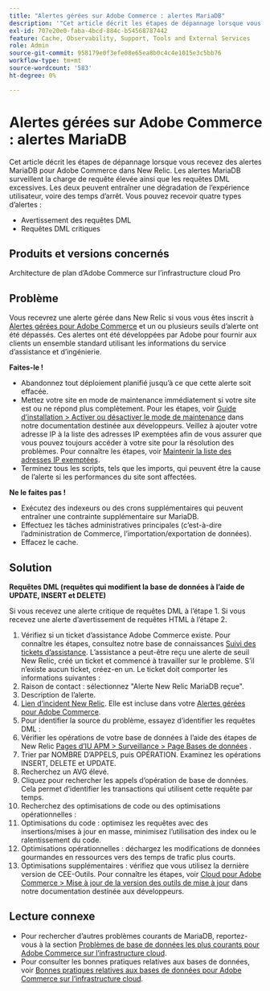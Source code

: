 ```yaml
---
title: "Alertes gérées sur Adobe Commerce : alertes MariaDB"
description: '"Cet article décrit les étapes de dépannage lorsque vous recevez des alertes MariaDB pour Adobe Commerce dans New Relic. Les alertes MariaDB surveillent la charge de requête élevée ainsi que les requêtes DML excessives. Les deux peuvent entraîner une dégradation de l’expérience utilisateur, voire des temps d’arrêt. Vous pouvez recevoir quatre types d''alertes :'''
exl-id: 707e20e0-faba-4bcd-884c-b54568787442
feature: Cache, Observability, Support, Tools and External Services
role: Admin
source-git-commit: 958179e0f3efe08e65ea8b0c4c4e1015e3c5bb76
workflow-type: tm+mt
source-wordcount: '583'
ht-degree: 0%

---
```


# Alertes gérées sur Adobe Commerce : alertes MariaDB

Cet article décrit les étapes de dépannage lorsque vous recevez des alertes MariaDB pour Adobe Commerce dans New Relic. Les alertes MariaDB surveillent la charge de requête élevée ainsi que les requêtes DML excessives. Les deux peuvent entraîner une dégradation de l’expérience utilisateur, voire des temps d’arrêt. Vous pouvez recevoir quatre types d’alertes :

* Avertissement des requêtes DML
* Requêtes DML critiques

## **Produits et versions concernés**

Architecture de plan d’Adobe Commerce sur l’infrastructure cloud Pro

## Problème

Vous recevrez une alerte gérée dans New Relic si vous vous êtes inscrit à [Alertes gérées pour Adobe Commerce](/help/support-tools/managed-alerts-for-adobe-commerce/managed-alerts-for-magento-commerce.md) et un ou plusieurs seuils d’alerte ont été dépassés. Ces alertes ont été développées par Adobe pour fournir aux clients un ensemble standard utilisant les informations du service d’assistance et d’ingénierie.

**Faites-le !**

* Abandonnez tout déploiement planifié jusqu’à ce que cette alerte soit effacée.
* Mettez votre site en mode de maintenance immédiatement si votre site est ou ne répond plus complètement. Pour les étapes, voir [Guide d’installation > Activer ou désactiver le mode de maintenance](https://devdocs.magento.com/guides/v2.4/install-gde/install/cli/install-cli-subcommands-maint.html?itm_source=devdocs&amp;itm_medium=search_page&amp;itm_campaign=federated_search&amp;itm_term=mainten) dans notre documentation destinée aux développeurs. Veillez à ajouter votre adresse IP à la liste des adresses IP exemptées afin de vous assurer que vous pouvez toujours accéder à votre site pour la résolution des problèmes. Pour connaître les étapes, voir [Maintenir la liste des adresses IP exemptées](https://devdocs.magento.com/guides/v2.4/install-gde/install/cli/install-cli-subcommands-maint.html?itm_source=devdocs&amp;itm_medium=search_page&amp;itm_campaign=federated_search&amp;itm_term=mainten#instgde-cli-maint-exempt).
* Terminez tous les scripts, tels que les imports, qui peuvent être la cause de l’alerte si les performances du site sont affectées.

**Ne le faites pas !**

* Exécutez des indexeurs ou des crons supplémentaires qui peuvent entraîner une contrainte supplémentaire sur MariaDB.
* Effectuez les tâches administratives principales (c’est-à-dire l’administration de Commerce, l’importation/exportation de données).
* Effacez le cache.

## Solution

**Requêtes DML (requêtes qui modifient la base de données à l’aide de UPDATE, INSERT et DELETE)**

Si vous recevez une alerte critique de requêtes DML à l’étape 1. Si vous recevez une alerte d’avertissement de requêtes HTML à l’étape 2.

1. Vérifiez si un ticket d’assistance Adobe Commerce existe. Pour connaître les étapes, consultez notre base de connaissances [Suivi des tickets d’assistance](/help/help-center-guide/help-center/magento-help-center-user-guide.md#track-tickets). L’assistance a peut-être reçu une alerte de seuil New Relic, créé un ticket et commencé à travailler sur le problème. S’il n’existe aucun ticket, créez-en un. Le ticket doit comporter les informations suivantes :
1. Raison de contact : sélectionnez &quot;Alerte New Relic MariaDB reçue&quot;.
1. Description de l’alerte.
1. [Lien d’incident New Relic](https://docs.newrelic.com/docs/alerts-applied-intelligence/new-relic-alerts/alert-incidents/view-violation-event-details-incidents). Elle est incluse dans votre [Alertes gérées pour Adobe Commerce](/help/support-tools/managed-alerts-for-adobe-commerce/managed-alerts-for-magento-commerce.md).
1. Pour identifier la source du problème, essayez d’identifier les requêtes DML :
1. Vérifier les opérations de votre base de données à l’aide des étapes de New Relic [Pages d’IU APM > Surveillance > Page Bases de données](https://docs.newrelic.com/docs/apm/apm-ui-pages/monitoring/databases-page-view-operations-throughput-response-time) .
1. Trier par NOMBRE D’APPELS, puis OPÉRATION. Examinez les opérations INSERT, DELETE et UPDATE.
1. Recherchez un AVG élevé.
1. Cliquez pour rechercher les appels d’opération de base de données. Cela permet d’identifier les transactions qui utilisent cette requête par temps.
1. Recherchez des optimisations de code ou des optimisations opérationnelles :
1. Optimisations du code : optimisez les requêtes avec des insertions/mises à jour en masse, minimisez l’utilisation des index ou le ralentissement du code.
1. Optimisations opérationnelles : déchargez les modifications de données gourmandes en ressources vers des temps de trafic plus courts.
1. Optimisations supplémentaires : vérifiez que vous utilisez la dernière version de CEE-Outils. Pour connaître les étapes, voir [Cloud pour Adobe Commerce > Mise à jour de la version des outils de mise à jour](https://devdocs.magento.com/cloud/project/ece-tools-update.html) dans notre documentation destinée aux développeurs.

## Lecture connexe

* Pour rechercher d’autres problèmes courants de MariaDB, reportez-vous à la section [Problèmes de base de données les plus courants pour Adobe Commerce sur l’infrastructure cloud](https://experienceleague.adobe.com/docs/commerce-operations/implementation-playbook/best-practices/maintenance/resolve-database-performance-issues.html).
* Pour consulter les bonnes pratiques relatives aux bases de données, voir [Bonnes pratiques relatives aux bases de données pour Adobe Commerce sur l’infrastructure cloud](https://experienceleague.adobe.com/docs/commerce-operations/implementation-playbook/best-practices/planning/database-on-cloud.html).
